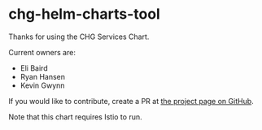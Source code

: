# chg-helm-charts-tool

Thanks for using the CHG Services Chart.

Current owners are:
- Eli Baird
- Ryan Hansen
- Kevin Gwynn

If you would like to contribute, create a PR at [the project page on GitHub](https://github.com/chgdev/chg-helm-charts-tool).

Note that this chart requires Istio to run.
